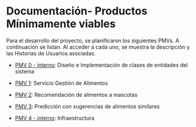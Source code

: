 # Documentación- Productos Mínimamente viables

Para el desarrollo del proyecto, se planificaron los siguientes PMVs. A continuación se listan. Al acceder a cada uno, se muestra la descripción y las Historias de Usuarios asociadas. 

- [PMV 0 - interno](https://github.com/ccvaillant1992/SearchFood-ForPet/milestone/1): Diseño e Implementación de clases de entidades del sistema

- [PMV 1](https://github.com/ccvaillant1992/SearchFood-ForPet/milestone/2): Servicio Gestión de Alimentos

- [PMV 2](https://github.com/ccvaillant1992/SearchFood-ForPet/milestone/3): Recomendación de alimentos a mascotas

- [PMV 3](https://github.com/ccvaillant1992/SearchFood-ForPet/milestone/4): Predicción con sugerencias de alimentos similares

- [PMV 4 - interno](https://github.com/ccvaillant1992/SearchFood-ForPet/milestone/5): Infraestructura






